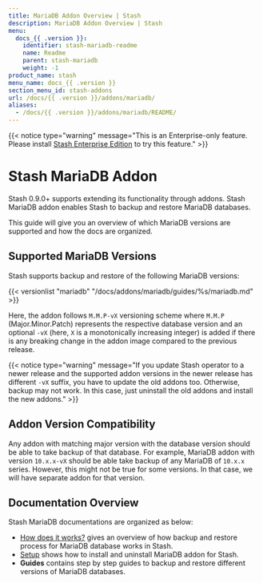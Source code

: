 ```yaml
---
title: MariaDB Addon Overview | Stash
description: MariaDB Addon Overview | Stash
menu:
  docs_{{ .version }}:
    identifier: stash-mariadb-readme
    name: Readme
    parent: stash-mariadb
    weight: -1
product_name: stash
menu_name: docs_{{ .version }}
section_menu_id: stash-addons
url: /docs/{{ .version }}/addons/mariadb/
aliases:
  - /docs/{{ .version }}/addons/mariadb/README/
---
```


{{< notice type="warning" message="This is an Enterprise-only feature. Please install [Stash Enterprise Edition](/docs/setup/install/enterprise.md) to try this feature." >}}

# Stash MariaDB Addon

Stash 0.9.0+ supports extending its functionality through addons. Stash MariaDB addon enables Stash to backup and restore MariaDB databases.

This guide will give you an overview of which MariaDB versions are supported and how the docs are organized.

## Supported MariaDB Versions

Stash supports backup and restore of the following MariaDB versions:

{{< versionlist "mariadb" "/docs/addons/mariadb/guides/%s/mariadb.md" >}}

Here, the addon follows `M.M.P-vX` versioning scheme where `M.M.P` (Major.Minor.Patch) represents the respective database version and an optional `-vX` (here, `X` is a monotonically increasing integer) is added if there is any breaking change in the addon image compared to the previous release.

{{< notice type="warning" message="If you update Stash operator to a newer release and the supported addon versions in the newer release has different `-vX` suffix, you have to update the old addons too. Otherwise, backup may not work. In this case, just uninstall the old addons and install the new addons." >}}

## Addon Version Compatibility

Any addon with matching major version with the database version should be able to take backup of that database. For example, MariaDB addon with version `10.x.x-vX` should be able take backup of any MariaDB of `10.x.x` series. However, this might not be true for some versions. In that case, we will have separate addon for that version.

## Documentation Overview

Stash MariaDB documentations are organized as below:

- [How does it works?](/docs/addons/mariadb/overview.md) gives an overview of how backup and restore process for MariaDB database works in Stash.
- [Setup](/docs/addons/mariadb/setup/install.md) shows how to install and uninstall MariaDB addon for Stash.
- **Guides** contains step by step guides to backup and restore different versions of MariaDB databases.
